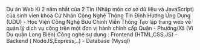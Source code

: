 Dự án Web Kì 2 năm nhất của 2 Tín (Nhập môn cơ sở dữ liệu và JavaScript) của sinh vien khoa Cử Nhân Công Nghệ Thông Tin Định Hướng Ứng Dụng (UDU) - Học Viện Công Nghệ Bưu Chinh Viễn Thông
Tạo lập trang web về quản lý dịch vụ công trên một đơn vị hành chính cấp Quận - Phường/Xã (Ví Dụ quận Long Biên) 
Công nghệ sự dụng : Frontend (HTML,CSS,JS) - Backend ( NodeJS,Express,..) - Database (Mysql)
